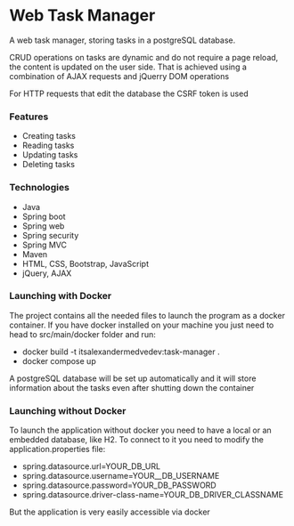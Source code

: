 # Web Task Manager

A web task manager, storing tasks in a postgreSQL database.

CRUD operations on tasks are dynamic and do not require a page reload, the content is updated on the user side. That is achieved using a combination of AJAX requests and jQuerry DOM operations

For HTTP requests that edit the database the CSRF token is used

### Features
* Creating tasks
* Reading tasks
* Updating tasks
* Deleting tasks
### Technologies
* Java
* Spring boot
* Spring web
* Spring security
* Spring MVC
* Maven
* HTML, CSS, Bootstrap, JavaScript
* jQuery, AJAX
### Launching with Docker
The project contains all the needed files to launch the program as a docker container. If you have docker installed on your machine you just need to head to src/main/docker folder and run:
* docker build -t itsalexandermedvedev:task-manager .
* docker compose up
  
A postgreSQL database will be set up automatically and it will store information about the tasks even after shutting down the container
### Launching without Docker
To launch the application without docker you need to have a local or an embedded database, like H2. To connect to it you need to modify the application.properties file:
* spring.datasource.url=YOUR_DB_URL
* spring.datasource.username=YOUR__DB_USERNAME
* spring.datasource.password=YOUR_DB_PASSWORD
* spring.datasource.driver-class-name=YOUR_DB_DRIVER_CLASSNAME

But the application is very easily accessible via docker
